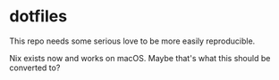 # dotfiles

This repo needs some serious love to be more easily reproducible.

Nix exists now and works on macOS. Maybe that's what this should be converted to?
